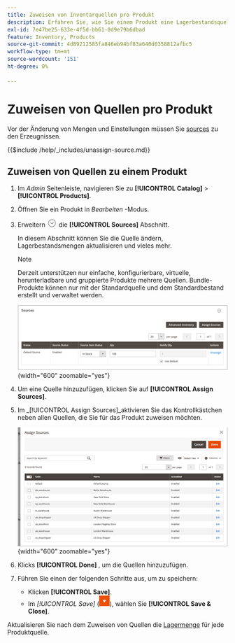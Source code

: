 ```yaml
---
title: Zuweisen von Inventarquellen pro Produkt
description: Erfahren Sie, wie Sie einem Produkt eine Lagerbestandsquelle zuweisen.
exl-id: 7e47be25-633e-4f5d-bb61-0d9e79b6dbad
feature: Inventory, Products
source-git-commit: 4d89212585fa846eb94bf83a640d0358812afbc5
workflow-type: tm+mt
source-wordcount: '151'
ht-degree: 0%

---
```


# Zuweisen von Quellen pro Produkt

Vor der Änderung von Mengen und Einstellungen müssen Sie [sources](sources-manage.md) zu den Erzeugnissen.

{{$include /help/_includes/unassign-source.md}}

## Zuweisen von Quellen zu einem Produkt

1. Im _Admin_ Seitenleiste, navigieren Sie zu **[!UICONTROL Catalog]** > **[!UICONTROL Products]**.

1. Öffnen Sie ein Produkt in _Bearbeiten_ -Modus.

1. Erweitern ![Erweiterungsauswahl](../assets/icon-display-expand.png) die **[!UICONTROL Sources]** Abschnitt.

   In diesem Abschnitt können Sie die Quelle ändern, Lagerbestandsmengen aktualisieren und vieles mehr.

   >[!NOTE]
   >
   >Derzeit unterstützen nur einfache, konfigurierbare, virtuelle, herunterladbare und gruppierte Produkte mehrere Quellen. Bundle-Produkte können nur mit der Standardquelle und dem Standardbestand erstellt und verwaltet werden.

   ![Abschnitt &quot;Produktquellen&quot;](assets/inventory-product-sources-before.png){width="600" zoomable="yes"}

1. Um eine Quelle hinzuzufügen, klicken Sie auf **[!UICONTROL Assign Sources]**.

1. Im _[!UICONTROL Assign Sources]_aktivieren Sie das Kontrollkästchen neben allen Quellen, die Sie für das Produkt zuweisen möchten.

   ![Produkt - Quellen zuweisen](assets/inventory-product-assign-sources.png){width="600" zoomable="yes"}

1. Klicks **[!UICONTROL Done]** , um die Quellen hinzuzufügen.

1. Führen Sie einen der folgenden Schritte aus, um zu speichern:

   - Klicken **[!UICONTROL Save]**.
   - Im _[!UICONTROL Save]_ (![Menüpfeil](../assets/icon-menu-down-arrow-red.png)), wählen Sie **[!UICONTROL Save & Close]**.

Aktualisieren Sie nach dem Zuweisen von Quellen die [Lagermenge](quantities-assign-per-product.md) für jede Produktquelle.

